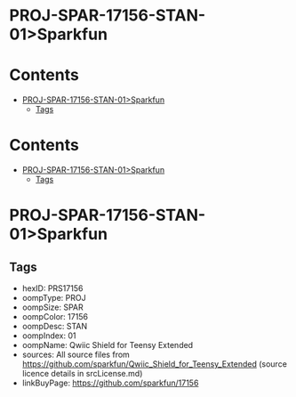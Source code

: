 
PROJ-SPAR-17156-STAN-01>Sparkfun
================================

Contents
========

* [PROJ-SPAR-17156-STAN-01>Sparkfun](#proj-spar-17156-stan-01sparkfun)
	* [Tags](#tags)

Contents
========

* [PROJ-SPAR-17156-STAN-01>Sparkfun](#proj-spar-17156-stan-01sparkfun)
	* [Tags](#tags)

# PROJ-SPAR-17156-STAN-01>Sparkfun

## Tags

- hexID: PRS17156
- oompType: PROJ
- oompSize: SPAR
- oompColor: 17156
- oompDesc: STAN
- oompIndex: 01
- oompName: Qwiic Shield for Teensy Extended
- sources: All source files from https://github.com/sparkfun/Qwiic_Shield_for_Teensy_Extended (source licence details in srcLicense.md)
- linkBuyPage: https://github.com/sparkfun/17156
